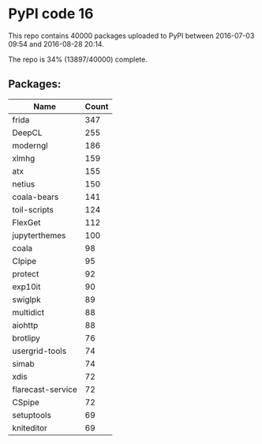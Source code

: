 # PyPI code 16

This repo contains 40000 packages uploaded to PyPI between 
2016-07-03 09:54 and 2016-08-28 20:14.

The repo is 34% (13897/40000) complete.

## Packages:

| Name  | Count |
| ----- | ----- |
| frida | 347 |
| DeepCL | 255 |
| moderngl | 186 |
| xlmhg | 159 |
| atx | 155 |
| netius | 150 |
| coala-bears | 141 |
| toil-scripts | 124 |
| FlexGet | 112 |
| jupyterthemes | 100 |
| coala | 98 |
| CIpipe | 95 |
| protect | 92 |
| exp10it | 90 |
| swiglpk | 89 |
| multidict | 88 |
| aiohttp | 88 |
| brotlipy | 76 |
| usergrid-tools | 74 |
| simab | 74 |
| xdis | 72 |
| flarecast-service | 72 |
| CSpipe | 72 |
| setuptools | 69 |
| kniteditor | 69 |


